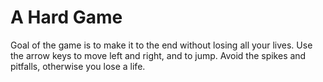 # A Hard Game

Goal of the game is to make it to the end without losing all your lives.
Use the arrow keys to move left and right, and to jump.
Avoid the spikes and pitfalls, otherwise you lose a life.
